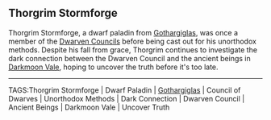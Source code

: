 ## Thorgrim Stormforge

Thorgrim Stormforge, a dwarf paladin from [Gothargiglas](../Places/Gothargiglas.md), was once a member of the [Dwarven Councils](Dwarven%20Councils.md) before being cast out for his unorthodox methods. Despite his fall from grace, Thorgrim continues to investigate the dark connection between the Dwarven Council and the ancient beings in [Darkmoon Vale](../Places/Darkmoon%20Vale.md), hoping to uncover the truth before it's too late.


---

TAGS:Thorgrim Stormforge | Dwarf Paladin | [Gothargiglas](../Places/Gothargiglas.md) | Council of Dwarves | Unorthodox Methods | Dark Connection | Dwarven Council | Ancient Beings | Darkmoon Vale | Uncover Truth

